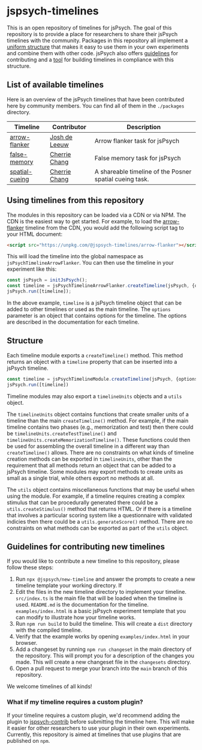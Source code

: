 # jspsych-timelines

This is an open repository of timelines for jsPsych. The goal of this repository is to provide a place for researchers to share their jsPsych timelines with the community. Packages in this repository all implement a [uniform structure](#structure) that makes it easy to use them in your own experiments and combine them with other code. jsPsych also offers [guidelines](#guidelines-for-contributing-new-timelines) for contributing and a [tool](https://github.com/jspsych/jspsych-dev/tree/main/packages/new-timeline) for building timelines in compliance with this structure.

## List of available timelines

Here is an overview of the jsPsych timelines that have been contributed here by community members. You can find all of them in the `./packages` directory.

Timeline | Contributor | Description
----------- | ----------- | -----------
[arrow-flanker](https://github.com/jspsych/jspsych-timelines/blob/main/packages/arrow-flanker/README.md) | [Josh de Leeuw](https://github.com/jodeleeuw) | Arrow flanker task for jsPsych 
[false-memory](https://github.com/jspsych/jspsych-timelines/blob/main/packages/false-memory/README.md) | [Cherrie Chang](https://github.com/cherriechang) | False memory task for jsPsych 
[spatial-cueing](https://github.com/jspsych/jspsych-timelines/blob/main/packages/spatial-cueing/README.md) | [Cherrie Chang](https://github.com/cherriechang) | A shareable timeline of the Posner spatial cueing task. 



## Using timelines from this repository

The modules in this repository can be loaded via a CDN or via NPM. The CDN is the easiest way to get started. For example, to load the [arrow-flanker](https://github.com/jspsych/jspsych-timelines/blob/main/packages/arrow-flanker) timeline from the CDN, you would add the following script tag to your HTML document:

```html
<script src="https://unpkg.com/@jspsych-timelines/arrow-flanker"></script>
```

This will load the timeline into the global namespace as `jsPsychTimelineArrowFlanker`. You can then use the timeline in your experiment like this:

```js
const jsPsych = initJsPsych();
const timeline = jsPsychTimelineArrowFlanker.createTimeline(jsPsych, {options});
jsPsych.run([timeline]);
```

In the above example, `timeline` is a jsPsych timeline object that can be added to other timelines or used as the main timeline. The `options` parameter is an object that contains options for the timeline. The options are described in the documentation for each timeline.

## Structure

Each timeline module exports a `createTimeline()` method. This method returns an object with a `timeline` property that can be inserted into a jsPsych timeline.

```js
const timeline = jsPsychTimelineModule.createTimeline(jsPsych, {options})
jsPsych.run([timeline])
```

Timeline modules may also export a `timelineUnits` objects and a `utils` object. 

The `timelineUnits` object contains functions that create smaller units of a timeline than the main `createTimeline()` method. For example, if the main timeline contains two phases (e.g., memorization and test) then there could be `timelineUnits.createTestTimeline()` and `timelineUnits.createMemorizationTimeline()`. These functions could then be used for assembling the overall timeline in a different way than `createTimeline()` allows. There are no constraints on what kinds of timeline creation methods can be exported in `timelineUnits`, other than the requirement that all methods return an object that can be added to a jsPsych timeline. Some modules may export methods to create units as small as a single trial, while others export no methods at all.

The `utils` object contains miscellaneous functions that may be useful when using the module. For example, if a timeline requires creating a complex stimulus that can be procedurally generated there could be a `utils.createStimulus()` method that returns HTML. Or if there is a timeline that involves a particular scoring system like a questionnaire with validated indicies then there could be a `utils.generateScore()` method. There are no constraints on what methods can be exported as part of the `utils` object.

## Guidelines for contributing new timelines

If you would like to contribute a new timeline to this repository, please follow these steps:

1. Run `npx @jspsych/new-timeline` and answer the prompts to create a new timeline template your working directory. If 
2. Edit the files in the new timeline directory to implement your timeline. `src/index.ts` is the main file that will be loaded when the timeline is used. `README.md` is the documentation for the timeline. `examples/index.html` is a basic jsPsych experiment template that you can modify to illustrate how your timeline works.
3. Run `npm run build` to build the timeline. This will create a `dist` directory with the compiled timeline.
4. Verify that the example works by opening `examples/index.html` in your browser.
5. Add a changeset by running `npm run changeset` in the main directory of the repository. This will prompt you for a description of the changes you made. This will create a new changeset file in the `changesets` directory.
6. Open a pull request to merge your branch into the `main` branch of this repository.

We welcome timelines of all kinds! 

### What if my timeline requires a custom plugin?

If your timeline requires a custom plugin, we'd recommend adding the plugin to [jspsych-contrib](https://github.com/jspsych/jspsych-contrib) before submitting the timeline here. This will make it easier for other researchers to use your plugin in their own experiments. Currently, this repository is aimed at timelines that use plugins that are published on `npm`. 